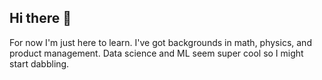 ## Hi there 👋

For now I'm just here to learn. I've got backgrounds in math, physics, and product management. Data science and ML seem super cool so I might start dabbling. 

<!--
**tyle-stelzig/tyle-stelzig** is a ✨ _special_ ✨ repository because its `README.md` (this file) appears on your GitHub profile.

Here are some ideas to get you started:

- 🔭 I’m currently working on ...
- 🌱 I’m currently learning ...
- 👯 I’m looking to collaborate on ...
- 🤔 I’m looking for help with ...
- 💬 Ask me about ...
- 📫 How to reach me: ...
- 😄 Pronouns: ...
- ⚡ Fun fact: ...
-->
